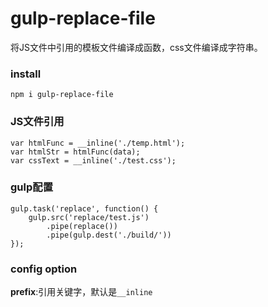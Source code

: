 # gulp-replace-file
将JS文件中引用的模板文件编译成函数，css文件编译成字符串。

### install
```
npm i gulp-replace-file
```

### JS文件引用
```
var htmlFunc = __inline('./temp.html');
var htmlStr = htmlFunc(data);
var cssText = __inline('./test.css');
```

### gulp配置
```
gulp.task('replace', function() {
	gulp.src('replace/test.js')
		.pipe(replace())
		.pipe(gulp.dest('./build/'))
});
```

### config option
**prefix**:引用关键字，默认是`__inline`